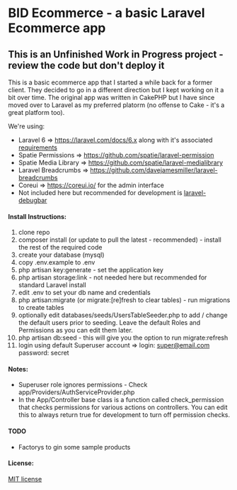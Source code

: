 # BID Ecommerce - a basic Laravel Ecommerce app
## This is an Unfinished Work in Progress project - review the code but don't deploy it

This is a basic ecommerce app that I started a while back for a former client.  They decided to go in a different direction but I kept working on it a bit over time.  The original app was written in CakePHP but I have since moved over to Laravel as my preferred platorm (no offense to Cake - it's a great platform too).

We're using:

* Laravel 6 => https://laravel.com/docs/6.x along with it's associated [requirements](https://laravel.com/docs/6.x#server-requirements) 
* Spatie Permissions => https://github.com/spatie/laravel-permission
* Spatie Media Library => https://github.com/spatie/laravel-medialibrary
* Laravel Breadcrumbs => https://github.com/davejamesmiller/laravel-breadcrumbs
* Coreui => https://coreui.io/ for the admin interface
* Not included here but recommended for development is [laravel-debugbar](https://github.com/barryvdh/laravel-debugbar)

#### Install Instructions:

1) clone repo
2) composer install (or update to pull the latest - recommended) - install the rest of the required code
3) create your database (mysql)
4) copy .env.example to .env
5) php artisan key:generate - set the application key 
5) php artisan storage:link - not needed here but recommended for standard Laravel install
6) edit .env to set your db name and credentials
7) php artisan:migrate (or migrate:[re]fresh to clear tables) - run migrations to create tables
8) optionally edit databases/seeds/UsersTableSeeder.php to add / change the default users prior to seeding.  Leave the default Roles and Permissions as you can edit them later.
9) php artisan db:seed - this will give you the option to run migrate:refresh
10) login using default Superuser account =>  login: super@email.com password: secret

#### Notes:
* Superuser role ignores permissions - Check app/Providers/AuthServiceProvider.php
* In the App/Controller base class is a function called check_permission that checks permissions for various actions on controllers.  You can edit this to always return true for development to turn off permission checks. 

#### TODO

* Factorys to gin some sample products

#### License:

[MIT license](http://opensource.org/licenses/MIT)
